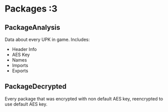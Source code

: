 # Packages :3 
## PackageAnalysis
Data about every UPK in game. Includes:
- Header Info
- AES Key
- Names
- Imports
- Exports
## PackageDecrypted
Every package that was encrypted with non default AES key, reencrypted to use default AES key.

